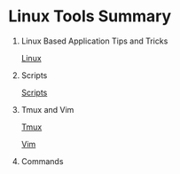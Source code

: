 # Linux Tools Summary

1. Linux Based Application Tips and Tricks

   [Linux](Linux.md)

2. Scripts

   [Scripts](Scripts.md)

3. Tmux and Vim

   [Tmux](Tmux.md)

   [Vim](Vim.md)

4. Commands

